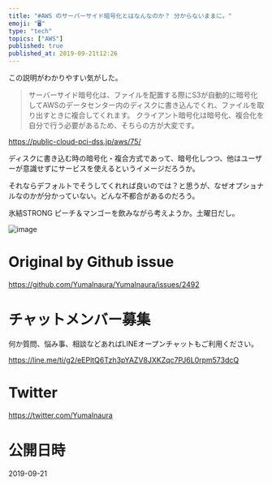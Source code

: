 ```yaml
---
title: "#AWS のサーバーサイド暗号化とはなんなのか？ 分からないままに。"
emoji: "🖥"
type: "tech"
topics: ["AWS"]
published: true
published_at: 2019-09-21t12:26
---
```


この説明がわかりやすい気がした。

>サーバーサイド暗号化は、ファイルを配置する際にS3が自動的に暗号化してAWSのデータセンター内のディスクに書き込んでくれ、ファイルを取り出すときに複合してくれます。
>クライアント暗号化は暗号化、複合化を自分で行う必要があるため、そちらの方が大変です。

https://public-cloud-pci-dss.jp/aws/75/

ディスクに書き込む時の暗号化・複合方式であって、暗号化しつつ、他はユーザーが意識せずにサービスを使えるというイメージだろうか。

それならデフォルトでそうしてくれれば良いのでは？と思うが、なぜオプショナルなのかが分かっていない。どんな不都合があるのだろう。

氷結STRONG ピーチ＆マンゴーを飲みながら考えようか。土曜日だし。

![image](https://user-images.githubusercontent.com/13635059/65365895-9239b900-dc58-11e9-9e16-5f776a7b7cc4.png)



# Original by Github issue

https://github.com/YumaInaura/YumaInaura/issues/2492








<!-- Update From Qiita API -->

# チャットメンバー募集


何か質問、悩み事、相談などあればLINEオープンチャットもご利用ください。

https://line.me/ti/g2/eEPltQ6Tzh3pYAZV8JXKZqc7PJ6L0rpm573dcQ





# Twitter


https://twitter.com/YumaInaura


<!-- Update From Qiita API -->



# 公開日時

2019-09-21
